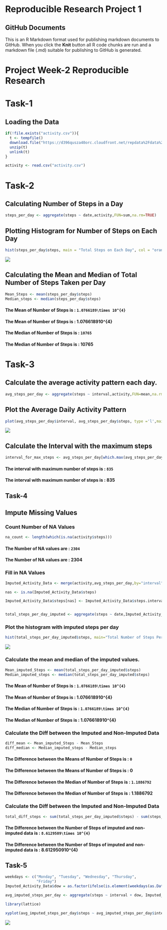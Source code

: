 Reproducible Research Project 1
================

GitHub Documents
----------------

This is an R Markdown format used for publishing markdown documents to GitHub. When you click the **Knit** button all R code chunks are run and a markdown file (.md) suitable for publishing to GitHub is generated.

Project Week-2 Reproducible Research
====================================

Task-1
======

Loading the Data
----------------

``` r
if(!file.exists("activity.csv")){
  t <- tempfile()
  download.file("https://d396qusza40orc.cloudfront.net/repdata%2Fdata%2Factivity.zip",t)
  unzip(t)
  unlink(t)
}

activity <- read.csv("activity.csv")
```

Task-2
======

Calculating Number of Steps in a Day
------------------------------------

``` r
steps_per_day <- aggregate(steps ~ date,activity,FUN=sum,na.rm=TRUE)
```

Plotting Histogram for Number of Steps on Each Day
--------------------------------------------------

``` r
hist(steps_per_day$steps, main = "Total Steps on Each Day", col = "orange",xlab = "Number of Days",ylab = "Number of Steps")
```

![](asdasd_files/figure-markdown_github/unnamed-chunk-3-1.png)

Calculating the Mean and Median of Total Number of Steps Taken per Day
----------------------------------------------------------------------

``` r
Mean_Steps <- mean(steps_per_day$steps)
Median_steps <- median(steps_per_day$steps)
```

#### The Mean of Number of Steps is : `1.0766189\times 10^{4}`

#### The Mean of Number of Steps is : 1.076618910^{4}

#### The Median of Number of Steps is : `10765`

#### The Median of Number of Steps is : 10765

Task-3
======

Calculate the average activity pattern each day.
------------------------------------------------

``` r
avg_steps_per_day <- aggregate(steps ~ interval,activity,FUN=mean,na.rm=TRUE)
```

Plot the Average Daily Activity Pattern
---------------------------------------

``` r
plot(avg_steps_per_day$interval, avg_steps_per_day$steps, type ='l',main = "Average Steps on Each Day by Interval", col = "orange",xlab = "Interval",ylab = "Number of Steps")
```

![](asdasd_files/figure-markdown_github/unnamed-chunk-6-1.png)

Calculate the Interval with the maximum steps
---------------------------------------------

``` r
interval_for_max_steps <- avg_steps_per_day[which.max(avg_steps_per_day$steps),1]
```

#### The interval with maximum number of steps is : `835`

#### The interval with maximum number of steps is : 835

Task-4
------

Impute Missing Values
---------------------

### Count Number of NA Values

``` r
na_count <- length(which(is.na(activity$steps)))
```

#### The Number of NA values are : `2304`

#### The Number of NA values are : 2304

### Fill in NA Values

``` r
Imputed_Activity_Data <- merge(activity,avg_steps_per_day,by="interval",suffixes = c("",".interval.mean"))

nas <- is.na(Imputed_Activity_Data$steps)

Imputed_Activity_Data$steps[nas] <- Imputed_Activity_Data$steps.interval.mean[nas]


total_steps_per_day_imputed <- aggregate(steps ~ date,Imputed_Activity_Data, sum)
```

### Plot the histogram with imputed steps per day

``` r
hist(total_steps_per_day_imputed$steps, main="Total Number of Steps Per Day",col= "orange",xlab="Number of Steps",ylab = "Count")
```

![](asdasd_files/figure-markdown_github/unnamed-chunk-10-1.png)

### Calculate the mean and median of the imputed values.

``` r
Mean_imputed_Steps <- mean(total_steps_per_day_imputed$steps)
Median_imputed_steps <- median(total_steps_per_day_imputed$steps)
```

#### The Mean of Number of Steps is : `1.0766189\times 10^{4}`

#### The Mean of Number of Steps is : 1.076618910^{4}

#### The Median of Number of Steps is : `1.0766189\times 10^{4}`

#### The Median of Number of Steps is : 1.076618910^{4}

### Calculate the Diff between the Imputed and Non-Imputed Data

``` r
diff_mean <- Mean_imputed_Steps - Mean_Steps
diff_median <- Median_imputed_steps - Median_steps
```

#### The Difference between the Means of Number of Steps is : `0`

#### The Difference between the Means of Number of Steps is : 0

#### The Difference between the Median of Number of Steps is : `1.1886792`

#### The Difference between the Median of Number of Steps is : 1.1886792

### Calculate the Diff between the Imputed and Non-Imputed Data

``` r
total_diff_steps <- sum(total_steps_per_day_imputed$steps) - sum(steps_per_day$steps)
```

#### The Difference between the Number of Steps of imputed and non-imputed data is : `8.6129509\times 10^{4}`

#### The Difference between the Number of Steps of imputed and non-imputed data is : 8.612950910^{4}

Task-5
------

``` r
weekdays <- c("Monday", "Tuesday", "Wednesday", "Thursday", 
              "Friday")
Imputed_Activity_Data$dow = as.factor(ifelse(is.element(weekdays(as.Date(Imputed_Activity_Data$date)),weekdays), "Weekday", "Weekend"))

avg_imputed_steps_per_day <- aggregate(steps ~ interval + dow, Imputed_Activity_Data, mean)

library(lattice)

xyplot(avg_imputed_steps_per_day$steps ~ avg_imputed_steps_per_day$interval|avg_imputed_steps_per_day$dow, main="Average Number of Steps per Day by Interval",xlab="Interval", ylab="Number of Steps",layout=c(1,2), type="l",col="orange")
```

![](asdasd_files/figure-markdown_github/unnamed-chunk-14-1.png)
